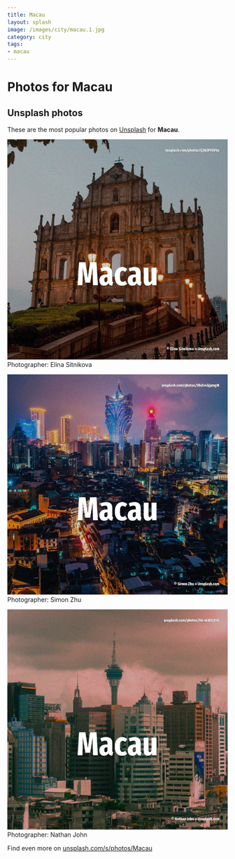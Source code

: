 ```yaml
---
title: Macau
layout: splash
image: /images/city/macau.1.jpg
category: city
tags:
- macau
---
```

# Photos for Macau
 
## Unsplash photos
These are the most popular photos on [Unsplash](https://unsplash.com) for **Macau**.
 
![Macau](/images/city/macau.1.jpg)
Photographer:  Elina Sitnikova
 
![Macau](/images/city/macau.2.jpg)
Photographer:  Simon Zhu
 
![Macau](/images/city/macau.3.jpg)
Photographer:  Nathan John
 
Find even more on [unsplash.com/s/photos/Macau](https://unsplash.com/s/photos/Macau)
 
